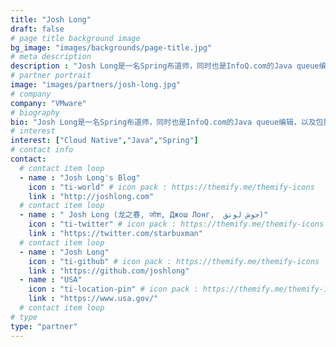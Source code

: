 ```yaml
---
title: "Josh Long"
draft: false
# page title background image
bg_image: "images/backgrounds/page-title.jpg"
# meta description
description : "Josh Long是一名Spring布道师，同时也是InfoQ.com的Java queue编辑，以及包括Spring Recipes第二版（Apress出版社出版）在内的多本书籍的主要作者。"
# partner portrait
image: "images/partners/josh-long.jpg"
# company
company: "VMware"
# biography
bio: "Josh Long是一名Spring布道师，同时也是InfoQ.com的Java queue编辑，以及包括Spring Recipes第二版（Apress出版社出版）在内的多本书籍的主要作者。Josh在许多国际行业会议上发表过演讲，包括TheServiceSide Java Symposium、SpringOne、OSCON、JavaZone、Devoxx、Java2Days等。当他没在编写SpringSource的代码的时候，不是泡在Java用户组就是在咖啡店里喝咖啡。Josh喜欢能够推动技术发展的解决方案。他的兴趣包括可扩展性、BPM、网格计算、移动计算和所谓的“智能”系统等。"
# interest
interest: ["Cloud Native","Java","Spring"]
# contact info
contact:
  # contact item loop
  - name : "Josh Long's Blog"
    icon : "ti-world" # icon pack : https://themify.me/themify-icons
    link : "http://joshlong.com"
  # contact item loop
  - name : " Josh Long (龙之春, जोश, Джош Лонг,  جوش لونق)"
    icon : "ti-twitter" # icon pack : https://themify.me/themify-icons
    link : "https://twitter.com/starbuxman"
  # contact item loop
  - name : "Josh Long"
    icon : "ti-github" # icon pack : https://themify.me/themify-icons
    link : "https://github.com/joshlong"
  - name : "USA"
    icon : "ti-location-pin" # icon pack : https://themify.me/themify-icons
    link : "https://www.usa.gov/"
  # contact item loop
# type
type: "partner"
---
```

